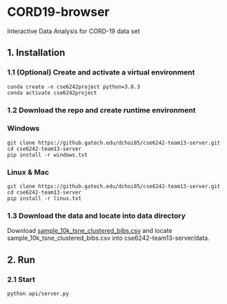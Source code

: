 # CORD19-browser
Interactive Data Analysis for CORD-19 data set


## 1. Installation

### 1.1 (Optional) Create and activate a virtual environment

```
conda create -n cse6242project python=3.8.3
conda activate cse6242project
```

### 1.2 Download the repo and create runtime environment

### Windows

```
git clone https://github.gatech.edu/dchoi85/cse6242-team13-server.git
cd cse6242-team13-server
pip install -r windows.txt
```

### Linux & Mac

```
git clone https://github.gatech.edu/dchoi85/cse6242-team13-server.git
cd cse6242-team13-server
pip install -r linux.txt
```

### 1.3 Download the data and locate into data directory

Download [sample_10k_tsne_clustered_bibs.csv](https://drive.google.com/file/d/1BN8ftjA9hpar9Pns2Hd0uXQnAf0XTZpS/view?usp=sharing) and
locate sample_10k_tsne_clustered_bibs.csv into cse6242-team13-server/data.

## 2. Run



### 2.1 Start
```
python api/server.py
```
